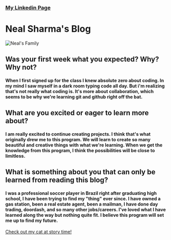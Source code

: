 <link href="style.css" rel="stylesheet">

### [My Linkedin Page](https://www.linkedin.com/in/neal-sharma23)

# **Neal Sharma's Blog**

![Neal's Family](https://file%2B.vscode-resource.vscode-cdn.net/Users/nealsharma/Documents/GitHub/KumarG23.github.io/img/2A654B2F-7025-4094-8CC7-06A124A22335_1_105_c.jpeg?version%3D1709911688414)

## **Was your first week what you expected? Why? Why not?**
#### When I first signed up for the class I knew absolute zero about coding. In my mind I saw myself in a dark room typing code all day. But i'm realizing that's not really what coding is. It's more about collaboration, which seems to be why we're learning git and github right off the bat. 

## **What are you excited or eager to learn more about?**
#### I am really excited to continue creating projects. I think that's what originally drew me to this program. We will learn to create so many beautiful and creative things with what we're learning. When we get the knowledge from this program, I think the possibilities will be close to limitless. 

## **What is something about you that can only be learned from reading this blog?**
#### I was a professional soccer player in Brazil right after graduating high school, I have been trying to find my "thing" ever since. I have owned a gas station, been a real estate agent, been a mailman, I have done day trading, doordash, and so many other jobs/careers. I've loved what I have learned along the way but nothing quite fit. I believe this program will set me up to find my future. 
[Check out my cat at story time!](https://www.tiktok.com/@marinafsharma/video/7342880475717078318)